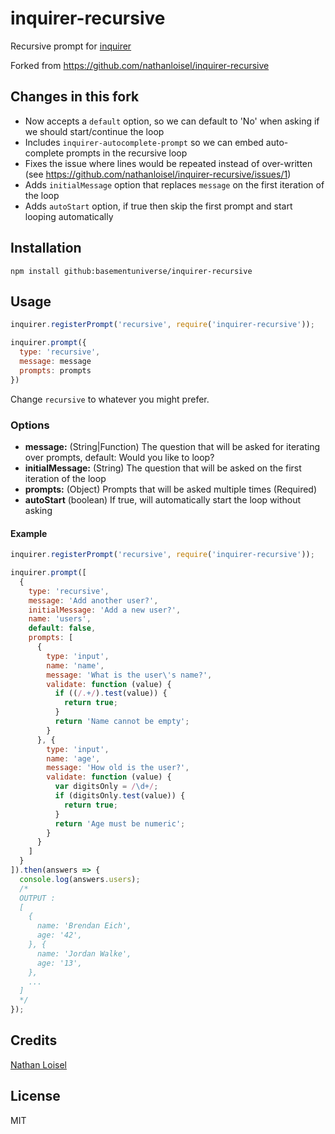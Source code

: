 # inquirer-recursive

Recursive prompt for [inquirer](https://github.com/SBoudrias/Inquirer.js)

Forked from https://github.com/nathanloisel/inquirer-recursive

## Changes in this fork

* Now accepts a `default` option, so we can default to 'No' when asking if we should start/continue the loop
* Includes `inquirer-autocomplete-prompt` so we can embed auto-complete prompts in the recursive loop
* Fixes the issue where lines would be repeated instead of over-written (see https://github.com/nathanloisel/inquirer-recursive/issues/1)
* Adds `initialMessage` option that replaces `message` on the first iteration of the loop
* Adds `autoStart` option, if true then skip the first prompt and start looping automatically

## Installation

```
npm install github:basementuniverse/inquirer-recursive
```

## Usage

```javascript
inquirer.registerPrompt('recursive', require('inquirer-recursive'));

inquirer.prompt({
  type: 'recursive',
  message: message
  prompts: prompts
})
```

Change `recursive` to whatever you might prefer.

### Options
- **message:** (String|Function) The question that will be asked for iterating over prompts, default: Would you like to loop?
- **initialMessage:** (String) The question that will be asked on the first iteration of the loop
- **prompts:** (Object) Prompts that will be asked multiple times (Required)
- **autoStart** (boolean) If true, will automatically start the loop without asking

#### Example

```javascript
inquirer.registerPrompt('recursive', require('inquirer-recursive'));

inquirer.prompt([
  {
    type: 'recursive',
    message: 'Add another user?',
    initialMessage: 'Add a new user?',
    name: 'users',
    default: false,
    prompts: [
      {
        type: 'input',
        name: 'name',
        message: 'What is the user\'s name?',
        validate: function (value) {
          if ((/.+/).test(value)) {
            return true;
          }
          return 'Name cannot be empty';
        }
      }, {
        type: 'input',
        name: 'age',
        message: 'How old is the user?',
        validate: function (value) {
          var digitsOnly = /\d+/;
          if (digitsOnly.test(value)) {
            return true;
          }
          return 'Age must be numeric';
        }
      }
    ]
  }
]).then(answers => {
  console.log(answers.users);
  /*
  OUTPUT :
  [
    {
      name: 'Brendan Eich',
      age: '42',
    }, {
      name: 'Jordan Walke',
      age: '13',
    },
    ...
  ]
  */
});
```

## Credits
[Nathan Loisel](https://github.com/nathanloisel/)

## License
MIT
